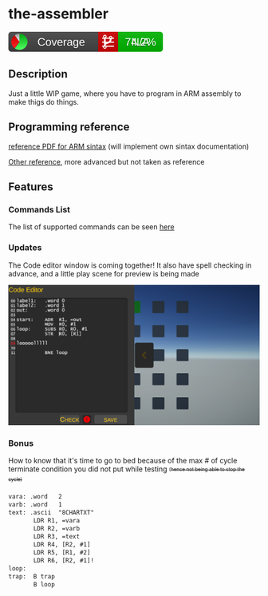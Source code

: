 # the-assembler

![Coverage Badge](CodeCoverage/Report/badge_combined.svg)

## Description
Just a little WIP game, where you have to program in ARM assembly to make thigs do things.



## Programming reference

[reference PDF for ARM sintax](https://iitd-plos.github.io/col718/ref/arm-instructionset.pdf#page=3) (will implement own sintax documentation)

[Other reference](https://www.macs.hw.ac.uk/~hwloidl/Courses/F28HS/Docu/DDI0406C_C_arm_architecture_reference_manual.pdf), more advanced but not taken as reference
 


## Features

### Commands List

The list of supported commands can be seen [here](docs/commands.md) 

### Updates

The Code editor window is coming together!
It also have spell checking in advance, and a little play scene for
preview is being made

![editor_panel](docs\images\editor_panel_preview.png)

### Bonus

How to know that it's time to go to bed because of the max # of cycle terminate condition you did not put while testing <sub><sup>(~~hence not being able to stop the cycle)~~</sup></sub>


```assembly
vara: .word   2         
varb: .word   1         
text: .ascii  "8CHARTXT"  
       LDR R1, =vara    
       LDR R2, =varb    
       LDR R3, =text    
       LDR R4, [R2, #1] 
       LDR R5, [R1, #2] 
       LDR R6, [R2, #1]!
loop:                   
trap:  B trap           
       B loop
```








<!-- ![][OK]

![][WIP]

![][TODO]

![][NODO] -->

<!-- [OK]: https://image.flaticon.com/icons/png/32/3248/3248235.png -->
<!-- ICONS SIMPLE -->
<!-- [OK]: https://image.flaticon.com/icons/png/32/190/190411.png -->
<!-- [WIP]: https://image.flaticon.com/icons/png/32/190/190435.png -->
<!-- [WIP]: https://image.flaticon.com/icons/png/32/190/190420.png
[TODO]: https://image.flaticon.com/icons/png/32/190/190406.png
[NODO]: https://image.flaticon.com/icons/png/32/190/190438.png -->

<!-- rating and validation pack -->

<!-- [OK]: https://image.flaticon.com/icons/png/32/1721/1721945.png -->
[OK]: https://image.flaticon.com/icons/png/32/1722/1722017.png

[WIP]:  https://image.flaticon.com/icons/png/32/1721/1721923.png

[TODO]: https://image.flaticon.com/icons/png/32/3248/3248209.png

<!-- [NODO]: https://image.flaticon.com/icons/png/32/1721/1721955.png -->
[NODO]: https://image.flaticon.com/icons/png/32/1721/1721977.png

[NODO]: https://image.flaticon.com/icons/png/32/3558/3558838.png

<!-- 
![][OK]

![][WIP]

![][TODO]

![][NODO] -->




